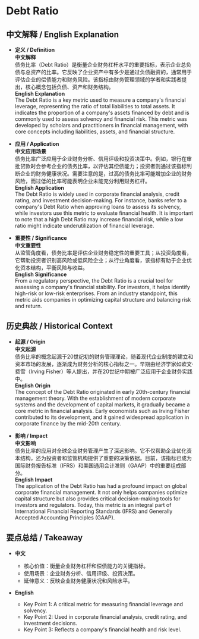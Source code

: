 # Debt Ratio

## 中文解释 / English Explanation

* **定义 / Definition**  
  **中文解释**  
  债务比率（Debt Ratio）是衡量企业财务杠杆水平的重要指标，表示企业总负债与总资产的比率。它反映了企业资产中有多少是通过负债融资的，通常用于评估企业的偿债能力和财务风险。该指标由财务管理领域的学者和实践者提出，核心概念包括负债、资产和财务结构。  
  **English Explanation**  
  The Debt Ratio is a key metric used to measure a company's financial leverage, representing the ratio of total liabilities to total assets. It indicates the proportion of a company's assets financed by debt and is commonly used to assess solvency and financial risk. This metric was developed by scholars and practitioners in financial management, with core concepts including liabilities, assets, and financial structure.

* **应用 / Application**  
  **中文应用场景**  
  债务比率广泛应用于企业财务分析、信用评级和投资决策中。例如，银行在审批贷款时会参考企业的债务比率，以评估其偿债能力；投资者则通过该指标判断企业的财务健康状况。需要注意的是，过高的债务比率可能增加企业的财务风险，而过低的比率可能表明企业未能充分利用财务杠杆。  
  **English Application**  
  The Debt Ratio is widely used in corporate financial analysis, credit rating, and investment decision-making. For instance, banks refer to a company's Debt Ratio when approving loans to assess its solvency, while investors use this metric to evaluate financial health. It is important to note that a high Debt Ratio may increase financial risk, while a low ratio might indicate underutilization of financial leverage.

* **重要性 / Significance**  
  **中文重要性**  
  从监管角度看，债务比率是评估企业财务稳定性的重要工具；从投资角度看，它帮助投资者识别高风险或低风险企业；从行业角度看，该指标有助于企业优化资本结构，平衡风险与收益。  
  **English Significance**  
  From a regulatory perspective, the Debt Ratio is a crucial tool for assessing a company's financial stability. For investors, it helps identify high-risk or low-risk enterprises. From an industry standpoint, this metric aids companies in optimizing capital structure and balancing risk and return.

## 历史典故 / Historical Context

* **起源 / Origin**  
  **中文起源**  
  债务比率的概念起源于20世纪初的财务管理理论，随着现代企业制度的建立和资本市场的发展，逐渐成为财务分析的核心指标之一。早期由经济学家如欧文·费雪（Irving Fisher）等人提出，并在20世纪中期被广泛应用于企业财务实践中。  
  **English Origin**  
  The concept of the Debt Ratio originated in early 20th-century financial management theory. With the establishment of modern corporate systems and the development of capital markets, it gradually became a core metric in financial analysis. Early economists such as Irving Fisher contributed to its development, and it gained widespread application in corporate finance by the mid-20th century.

* **影响 / Impact**  
  **中文影响**  
  债务比率的应用对全球企业财务管理产生了深远影响。它不仅帮助企业优化资本结构，还为投资者和监管机构提供了重要的决策依据。目前，该指标已成为国际财务报告标准（IFRS）和美国通用会计准则（GAAP）中的重要组成部分。  
  **English Impact**  
  The application of the Debt Ratio has had a profound impact on global corporate financial management. It not only helps companies optimize capital structure but also provides critical decision-making tools for investors and regulators. Today, this metric is an integral part of International Financial Reporting Standards (IFRS) and Generally Accepted Accounting Principles (GAAP).

## 要点总结 / Takeaway

* **中文**  
  - 核心价值：衡量企业财务杠杆和偿债能力的关键指标。  
  - 使用场景：企业财务分析、信用评级、投资决策。  
  - 延伸意义：反映企业财务健康状况和风险水平。  

* **English**  
  - Key Point 1: A critical metric for measuring financial leverage and solvency.  
  - Key Point 2: Used in corporate financial analysis, credit rating, and investment decisions.  
  - Key Point 3: Reflects a company's financial health and risk level.
